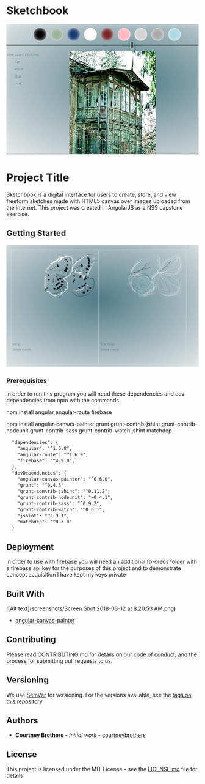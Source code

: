 # Sketchbook
![Alt text](./screenshots/canvas.png)

# Project Title

Sketchbook is a digital interface for users to create, store, and view freeform sketches made with HTML5 canvas over images uploaded from the internet.  This project was created in AngularJS as a NSS capstone exercise.

## Getting Started
![Alt text](./screenshots/wings.png)


### Prerequisites

in order to run this program you will need these dependencies and dev dependencies from npm with the commands 

npm install angular angular-route firebase

npm install angular-canvas-painter grunt grunt-contrib-jshint 
grunt-contrib-nodeunit grunt-contrib-sass grunt-contrib-watch jshint matchdep

```
  "dependencies": {
    "angular": "^1.6.8",
    "angular-route": "^1.6.9",
    "firebase": "^4.9.0",
  },
  "devDependencies": {
    "angular-canvas-painter": "^0.6.0",
    "grunt": "^0.4.5",
    "grunt-contrib-jshint": "^0.11.2",
    "grunt-contrib-nodeunit": "~0.4.1",
    "grunt-contrib-sass": "^0.9.2",
    "grunt-contrib-watch": "^0.6.1",
    "jshint": "^2.9.1",
    "matchdep": "^0.3.0"
  }
```




## Deployment

in order to use with firebase you will need an additional fb-creds folder with a firebase api key 
for the purposes of this project and to demonstrate concept acquisition I have kept my keys private

## Built With
![Alt text](screenshots/Screen Shot 2018-03-12 at 8.20.53 AM.png)

* [angular-canvas-painter](https://www.npmjs.com/package/angular-canvas-painter) 
## Contributing

Please read [CONTRIBUTING.md](https://gist.github.com/PurpleBooth/b24679402957c63ec426) for details on our code of conduct, and the process for submitting pull requests to us.

## Versioning

We use [SemVer](http://semver.org/) for versioning. For the versions available, see the [tags on this repository](https://github.com/your/project/tags). 

## Authors

* **Courtney Brothers** - *Initial work* - [courtneybrothers](https://github.com/courtneybrothers)



## License

This project is licensed under the MIT License - see the [LICENSE.md](LICENSE.md) file for details



